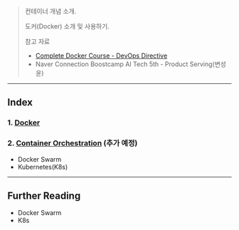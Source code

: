 > 컨테이너 개념 소개.
>
> 도커(Docker) 소개 및 사용하기.
>
> 참고 자료
>
> * [Complete Docker Course - DevOps Directive](https://www.youtube.com/watch?v=RqTEHSBrYFw&list=WL&index=49)
> * Naver Connection Boostcamp AI Tech 5th - Product Serving(변성윤)

---

## Index

### 1. [Docker]((001)Docker/README.md)







### 2. [Container Orchestration]((002)Container_Orchestration/README.md) (추가 예정)

* Docker Swarm
* Kubernetes(K8s)



---

## Further Reading

* Docker Swarm
* K8s
